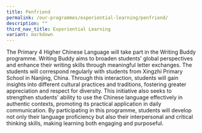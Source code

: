 ```yaml
---
title: Penfriend
permalink: /our-programmes/experiential-learning/penfriend/
description: ""
third_nav_title: Experiential Learning
variant: markdown
---
```

The Primary 4 Higher Chinese Language will take part in the Writing Buddy programme. Writing Buddy aims to broaden students' global perspectives and enhance their writing skills through meaningful letter exchanges. The students will correspond regularly with students from Xingzhi Primary School in Nanjing, China. Through this interaction, students will gain insights into different cultural practices and traditions, fostering greater appreciation and respect for diversity. This initiative also seeks to strengthen students' ability to use the Chinese language effectively in authentic contexts, promoting its practical application in daily communication. By participating in this programme, students will develop not only their language proficiency but also their interpersonal and critical thinking skills, making learning both engaging and purposeful.